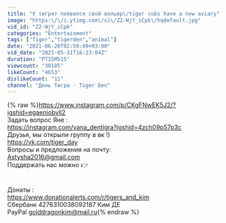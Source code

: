 ```yaml
---
title: "У тигрят появился свой вольер\/tiger cubs have a new aviary"
image: "https:\/\/i.ytimg.com\/vi\/Z2-WjY_iCpk\/hqdefault.jpg"
vid_id: "Z2-WjY_iCpk"
categories: "Entertainment"
tags: ["Tiger","tigerden","animal"]
date: "2021-06-20T02:59:49+03:00"
vid_date: "2021-05-31T16:23:04Z"
duration: "PT15M51S"
viewcount: "30185"
likeCount: "4653"
dislikeCount: "11"
channel: "День Тигра - Tiger Den"
---
```

{% raw %}<a rel="nofollow" target="blank" href="https://www.instagram.com/p/CKgFNwEK5J2/?igshid=egaeniobvll2">https://www.instagram.com/p/CKgFNwEK5J2/?igshid=egaeniobvll2</a><br />Задать вопрос Яне :<br /><a rel="nofollow" target="blank" href="https://instagram.com/yana_dentigra?igshid=4zch09p57p3c">https://instagram.com/yana_dentigra?igshid=4zch09p57p3c</a><br />Друзья, мы открыли группу в вк !)<br /><a rel="nofollow" target="blank" href="https://vk.com/tiger_day​">https://vk.com/tiger_day​</a><br />Вопросы и предложения на почту:<br />Astysha2016@gmail.com<br />Поддержать нас можно 👉<br /><br /><br />Донаты :<br /><a rel="nofollow" target="blank" href="https://www.donationalerts.com/r/tigers_and_kim">https://www.donationalerts.com/r/tigers_and_kim</a><br />Сбербанк 4276310038092187 Ким ДЕ<br />PayPal golddragonkim@mail.ru{% endraw %}
